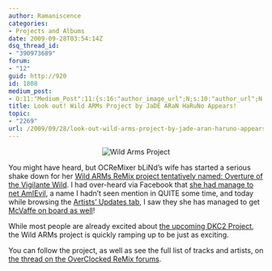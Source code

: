 ```yaml
---
author: Ramaniscence
categories:
- Projects and Albums
date: 2009-09-28T03:54:14Z
dsq_thread_id:
- "390973689"
forum:
- "12"
guid: http://920
id: 1808
medium_post:
- O:11:"Medium_Post":11:{s:16:"author_image_url";N;s:10:"author_url";N;s:11:"byline_name";N;s:12:"byline_email";N;s:10:"cross_link";N;s:2:"id";N;s:21:"follower_notification";N;s:7:"license";N;s:14:"publication_id";N;s:6:"status";N;s:3:"url";N;}
title: Look out! Wild ARMs Project by JaDE ARaN HaRuNo Appears!
topic:
- "2269"
url: /2009/09/28/look-out-wild-arms-project-by-jade-aran-haruno-appears/
---
```


<div align="center">
  <img src="images/newsMisc/wildArmsProject.jpg" alt="Wild Arms Project" border="0" />
</div>

You might have heard, but OCReMixer bLiNd&#8217;s wife has started a serious shake down for her <a href="http://www.ocremix.org/forums/showthread.php?t=20618" target="_blank">Wild ARMs ReMix project tentatively named: </a> <a href="http://www.ocremix.org/forums/showthread.php?t=20618" target="_blank">Overture of the Vigilante Wild</a>. I had over-heard via Facebook that <a href="http://www.ocremix.org/artist/4281/amievil" target="_blank">she had manage to net AmIEvil</a>, a name I hadn&#8217;t seen mention in QUITE some time, and today while browsing the <a href="artists.php" target="_blank">Artists&#8217; Updates tab</a>, I saw they she has managed to get <a href="http://mcvaffe.com/?p=549" target="_blank">McVaffe on board as well</a>!

While most people are already excited about <a href="http://www.ocremix.org/forums/showthread.php?t=15004" target="_blank">the upcoming DKC2 Project</a>, the Wild ARMs project is quickly ramping up to be just as exciting.

You can follow the project, as well as see the full list of tracks and artists, on <a href="http://www.ocremix.org/forums/showthread.php?t=20618" target="_blank">the thread on the OverClocked ReMix forums</a>.